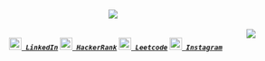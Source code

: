 <h1 align="center">
  <a href="https://git.io/typing-svg">
    <img src="https://readme-typing-svg.herokuapp.com/?lines=Hello,+There!+👋;This+is+Raksha+Fauzdar...;Nice+to+meet+you!&center=true&size=30">
  </a>
</h1>

<img align="right" src="https://visitor-badge.laobi.icu/badge?page_id=RakshaFauzdar.RakshaFauzdar">

<h5 align="center">
  <code>
    <a href="https://www.linkedin.com/in/raksha-fauzdar-68a735192/" title="LinkedIn Profile"><img width="22" src="images/linkedin.svg"> LinkedIn</a></code>
  <code><a href="https://www.hackerrank.com/rakshafauzdar23?hr_r=1" title="HackerRank Profile"><img width="22" src="images/hackerrank.png"> HackerRank</a></code>
  <code><a href="https://leetcode.com/raksha_fauzdar23/" title="Leetcode"><img width="22" src="images/Leetcode.svg"> Leetcode</a></code>
  <code><a href="https://www.instagram.com/osman__durdag/" title="Instagram Profile"><img width="22" src="images/instagram.svg"> Instagram</a></code>
</h5>

<!--
**RakshaFauzdar/RakshaFauzdar** is a ✨ _special_ ✨ repository because its `README.md` (this file) appears on your GitHub profile.

Here are some ideas to get you started:

- 🔭 I’m currently working on ...
- 🌱 I’m currently learning ...
- 👯 I’m looking to collaborate on ...
- 🤔 I’m looking for help with ...
- 💬 Ask me about ...
- 📫 How to reach me: ...
- 😄 Pronouns: ...
- ⚡ Fun fact: ...
-->

